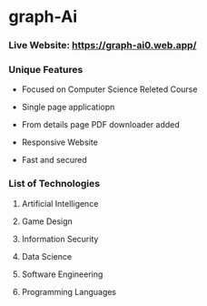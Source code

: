 # graph-Ai

### Live Website: https://graph-ai0.web.app/

### Unique Features

- Focused on Computer Science Releted Course

- Single page applicatiopn

- From details page PDF downloader added

- Responsive Website

- Fast and secured

### List of Technologies

1. Artificial Intelligence

2. Game Design

3. Information Security

4. Data Science

5. Software Engineering

6. Programming Languages
